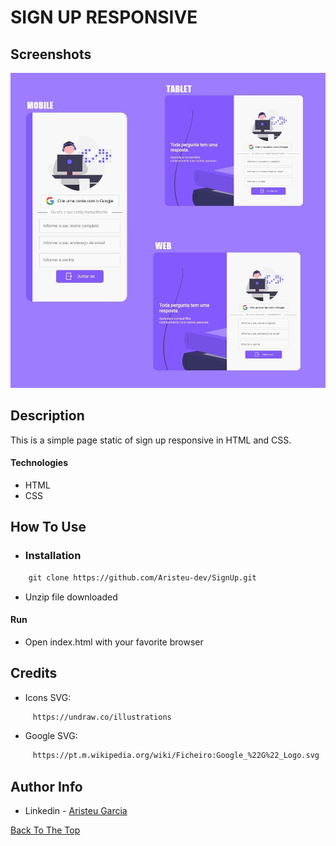 # SIGN UP RESPONSIVE 
 ## Screenshots
 ![Alt text](screenshots/print.jpeg?raw=true  "Title")

## Description

This is a simple page static of sign up responsive in HTML and CSS.

#### Technologies

- HTML
- CSS

## How To Use
- ### Installation 
```html
    git clone https://github.com/Aristeu-dev/SignUp.git
```
- Unzip file downloaded
#### Run

- Open index.html with your favorite browser



## Credits

- Icons SVG:

```html
     https://undraw.co/illustrations
```
 - Google SVG:

```html
     https://pt.m.wikipedia.org/wiki/Ficheiro:Google_%22G%22_Logo.svg
```

## Author Info

- Linkedin - [Aristeu Garcia](https://www.linkedin.com/in/aristeu-garcia-7007a0202)

[Back To The Top](#read-me-template)
